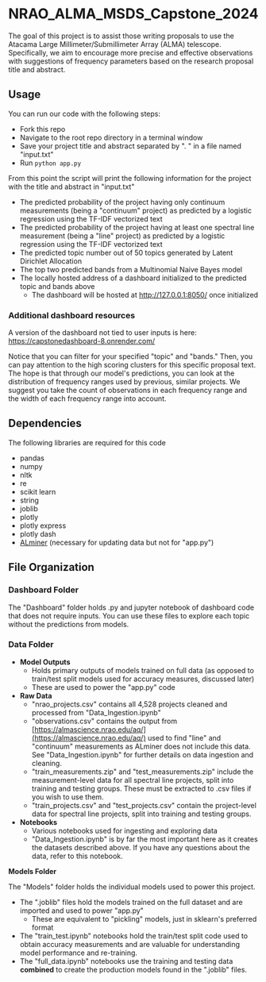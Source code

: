 # NRAO_ALMA_MSDS_Capstone_2024
The goal of this project is to assist those writing proposals to use the Atacama Large Millimeter/Submillimeter Array (ALMA) telescope. Specifically, we aim to encourage more precise and effective observations with suggestions of frequency parameters based on the research proposal title and abstract.

## Usage
You can run our code with the following steps:
* Fork this repo
* Navigate to the root repo directory in a terminal window
* Save your project title and abstract separated by ". " in a file named "input.txt"
* Run `python app.py`

From this point the script will print the following information for the project with the title and abstract in "input.txt"
* The predicted probability of the project having only continuum measurements (being a "continuum" project) as predicted by a logistic regression using the TF-IDF vectorized text
* The predicted probability of the project having at least one spectral line measurement (being a "line" project) as predicted by a logistic regression using the TF-IDF vectorized text
* The predicted topic number out of 50 topics generated by Latent Dirichlet Allocation
* The top two predicted bands from a Multinomial Naive Bayes model
* The locally hosted address of a dashboard initialized to the predicted topic and bands above
  * The dashboard will be hosted at http://127.0.0.1:8050/ once initialized

### Additional dashboard resources

A version of the dashboard not tied to user inputs is here: https://capstonedashboard-8.onrender.com/

Notice that you can filter for your specified "topic" and "bands." Then, you can pay attention to the high scoring clusters for this specific proposal text. The hope is that through our model's predictions, you can look at the distribution of frequency ranges used by previous, similar projects. We suggest you take the count of observations in each frequency range and the width of each frequency range into account.

## Dependencies

The following libraries are required for this code
* pandas
* numpy
* nltk
* re
* scikit learn
* string
* joblib
* plotly
* plotly express
* plotly dash
* [ALminer](https://alminer.readthedocs.io/en/latest/) (necessary for updating data but not for "app.py")

## File Organization
### Dashboard Folder

The "Dashboard" folder holds .py and jupyter notebook of dashboard code that does not require inputs. You can use these files to explore each topic without the predictions from models.

### Data Folder
* **Model Outputs**
  * Holds primary outputs of models trained on full data (as opposed to train/test split models used for accuracy measures, discussed later)
  * These are used to power the "app.py" code
* **Raw Data**
  * "nrao_projects.csv" contains all 4,528 projects cleaned and processed from "Data_Ingestion.ipynb"
  * "observations.csv" contains the output from [https://almascience.nrao.edu/aq/](https://almascience.nrao.edu/aq/) used to find "line" and "continuum" measurements as ALminer does not include this data. See "Data_Ingestion.ipynb" for further details on data ingestion and cleaning.
  * "train_measurements.zip" and "test_measurements.zip" include the measurement-level data for all spectral line projects, split into training and testing groups. These must be extracted to .csv files if you wish to use them.
  * "train_projects.csv" and "test_projects.csv" contain the project-level data for spectral line projects, split into training and testing groups.
* **Notebooks**
  * Various notebooks used for ingesting and exploring data
  * "Data_Ingestion.ipynb" is by far the most important here as it creates the datasets described above. If you have any questions about the data, refer to this notebook. 

**Models Folder**

The "Models" folder holds the individual models used to power this project.
* The ".joblib" files hold the models trained on the full dataset and are imported and used to power "app.py"
  * These are equivalent to "pickling" models, just in sklearn's preferred format
* The "train_test.ipynb" notebooks hold the train/test split code used to obtain accuracy measurements and are valuable for understanding model performance and re-training.
* The "full_data.ipynb" notebooks use the training and testing data **combined** to create the production models found in the ".joblib" files.
